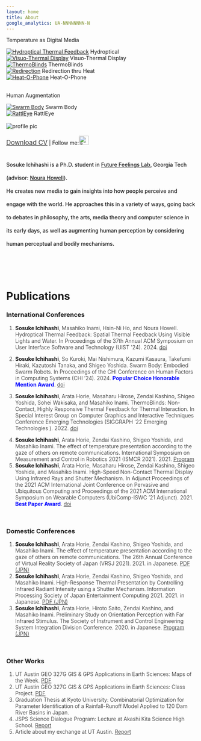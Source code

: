 ```yaml
---
layout: home
title: About
google_analytics: UA-NNNNNNNN-N
---
```



Temperature as Digital Media
<div class="row">
  <div class="column">
    <a href="https://sosuke-ichihashi.com/hydroptical/"><img src="/assets/images/hydroptical/hydroptical_thumbnail.JPG" alt="Hydroptical Thermal Feedback"></a>
    Hydroptical<br>
    <a href="https://sosuke-ichihashi.com/vtd/"><img src="/assets/images/vtd/vtd_overview.jpg" alt="Visuo-Thermal Display"></a>
    Visuo-Thermal Display
  </div>
  <div class="column">
    <a href="https://sosuke-ichihashi.com/thermoblinds/"><img src="/assets/images/thermoblinds/thermoblinds_stand.jpg" alt="ThermoBlinds"></a>
    ThermoBlinds<br>
    <a href="https://sosuke-ichihashi.com/redirection/"><img src="/assets/images/redirection/redirection_grid.jpg" alt="Redirection"></a>
    Redirection thru Heat
  </div>
  <div class="column">
    <a href="https://sosuke-ichihashi.com/heatophone/"><img src="/assets/images/heatophone/heatophone_grid.jpg" alt="Heat-O-Phone"></a>
    Heat-O-Phone
  </div>
</div>

<p><br>Human Augmentation</p>
<div class="row">
  <div class="column">
    <a href="https://shigeodayo.me/works/swarm_body/"><img src="/assets/images/swarmbody/swarm_body_telepresence.jpg" alt="Swarm Body"></a>
    Swarm Body
  </div>
  <div class="column">
    <a href="https://sosuke-ichihashi.com/rattleye/"><img src="/assets/images/rattleye/rattleye_overview.jpg" alt="RattlEye"></a>
    RattlEye
  </div>
</div>

<!-- <p><br>Other Works</p> -->
<!-- <div class="row">
  <div class="column">
   <a href="https://sosuke-ichihashi.com/momentochroma/"><img src="/assets/images/momentochroma/momentochroma_grid.jpg" alt="MomentoChroma"></a>
    MomentoChroma
  </div>
  <div class="column">
    <a href="https://www.geo.utexas.edu/courses/371c/project/2018F/Ichihashi_GIS_project.pdf"><img src="/assets/images/geo_grid.png" alt="geo"></a>
    Tsunami Estimation
  </div>
</div> -->
<br>


<div class="row">
  <div class="column">
    <img src="assets/images/ichihashi_headshot.jpg" alt="profile pic">
  </div>
  <br>
  <a style="font-size: 17px; color: rgba(50, 50, 50, 1.0); text-decoration: underline;" href="/assets/pdfs/Sosuke_Ichihashi_s_CV_Fall_2023.pdf">Download CV</a>
  | Follow me:<a href="https://twitter.com/RefreshSource"><img src="assets/images/Twitter social icons - rounded square - blue.png" alt="Twitter icon" style="width:26px;height:24px;"></a>
</div>
<br>

<p style="font-weight:450;line-height:2.5">
  Sosuke Ichihashi is a Ph.D. student in <a style="color:inherit; text-decoration: underline;" href="https://sites.gatech.edu/futurefeelings/team/">Future Feelings Lab</a>, Georgia Tech (advisor: <a style="color: inherit; text-decoration: underline;" href="https://nourahowell.com/">Noura Howell</a>).<br>
  He creates new media to gain insights into how people perceive and engage with the world.
  He approaches this in a variety of ways, going back to debates in philosophy, the arts, media theory and computer science in its early days, as well as augmenting human perception by considering human perceptual and bodily mechanisms.
</p>

<br><br><br>
 
# Publications
### International Conferences
<ol style="font-size:14px; font-weight:320">
  <li><p><strong>Sosuke Ichihashi</strong>, Masahiko Inami, Hsin-Ni Ho, and Noura Howell.
    Hydroptical Thermal Feedback: Spatial Thermal Feedback Using Visible Lights and Water.
    In Proceedings of the 37th Annual ACM Symposium on User Interface Software and Technology (UIST '24). 2024.
<a style="color: inherit; text-decoration: underline;" href="https://doi.org/10.1145/3654777.3676453">doi</a></p>
</li>
  <li><p><strong>Sosuke Ichihashi</strong>, So Kuroki, Mai Nishimura, Kazumi Kasaura, Takefumi Hiraki, Kazutoshi Tanaka, and Shigeo Yoshida.
    Swarm Body: Embodied Swarm Robots.
    In Proceedings of the CHI Conference on Human Factors in Computing Systems (CHI ’24). 2024.
    <b style="color:blue;">Popular Choice Honorable Mention Award</b>.
<a style="color: inherit; text-decoration: underline;" href="https://doi.org/10.1145/3613904.3642870">doi</a></p>
</li>
  <li><p><strong>Sosuke Ichihashi</strong>, Arata Horie, Masaharu Hirose, Zendai Kashino, Shigeo Yoshida, Sohei Wakisaka, and Masahiko Inami.
ThermoBlinds: Non-Contact, Highly Responsive Thermal Feedback for Thermal Interaction.
In Special Interest Group on Computer Graphics and Interactive Techniques Conference Emerging Technologies (SIGGRAPH ’22 Emerging Technologies ). 2022.
<a style="color: inherit; text-decoration: underline;" href="https://doi.org/10.1145/3532721.3535569">doi</a></p>
</li>
  <li><strong>Sosuke Ichihashi</strong>, Arata Horie, Zendai Kashino, Shigeo Yoshida, and Masahiko Inami.
The effect of temperature presentation according to the gaze of others on remote communications.
International Symposium on Measurement and Control in Robotics 2021 (ISMCR 2021). 2021.
<a style="color: inherit; text-decoration: underline;" href="https://secureservercdn.net/198.71.233.33/l95.2a1.myftpupload.com/wp-content/uploads/2021/09/ISMCR2021-October-1st-PROGRAM-.pdf">Program</a>
</li>
  <li><strong>Sosuke Ichihashi</strong>, Arata Horie, Masaharu Hirose, Zendai Kashino, Shigeo Yoshida, and Masahiko Inami.
High-Speed Non-Contact Thermal Display Using Infrared Rays and Shutter Mechanism.
In Adjunct Proceedings of the 2021 ACM International Joint Conference on Pervasive and Ubiquitous Computing and Proceedings of the 2021 ACM International Symposium on Wearable Computers (UbiComp-ISWC ’21 Adjunct). 2021.
<b style="color:blue;">Best Paper Award</b>.
<a style="color: inherit; text-decoration: underline;" href="https://doi.org/10.1145/3460418.3480160">doi</a>
</li>
</ol>
<br>

### Domestic Conferences
<ol style="font-size:14px; font-weight:320">
<li><strong>Sosuke Ichihashi</strong>, Arata Horie, Zendai Kashino, Shigeo Yoshida, and Masahiko Inami.
The effect of temperature presentation according to the gaze of others on remote communications.
The 26th Annual Conference of Virtual Reality Society of Japan (VRSJ 2021). 2021. in Japanese.
<a style="color: inherit; text-decoration: underline;" href="http://conference.vrsj.org/ac2021/program/doc/1G-9.pdf">PDF (JPN)</a>
</li>

<li><strong>Sosuke Ichihashi</strong>, Arata Horie, Zendai Kashino, Shigeo Yoshida, and Masahiko Inami.
High-Response Thermal Presentation by Controlling Infrared Radiant Intensity using a Shutter Mechanism.
Information Processing Society of Japan Entertainment Computing 2021. 2021. in Japanese.
<a style="color: inherit; text-decoration: underline;" href="https://ipsj.ixsq.nii.ac.jp/ej/?action=repository_action_common_download&item_id=212594&item_no=1&attribute_id=1&file_no=1">PDF (JPN)</a>
</li>

<li><strong>Sosuke Ichihashi</strong>, Arata Horie, Hiroto Saito, Zendai Kashino, and Masahiko Inami.
Preliminary Study on Orientation Perception with Far Infrared Stimulus.
The Society of Instrument and Control Engineering System Integration Division Conference. 2020. in Japanese.
<a style="color: inherit; text-decoration: underline;" href="https://www.sice-si.org/conf/si2020/SI2020%E6%9A%AB%E5%AE%9A%E3%83%97%E3%83%AD%E3%82%B0%E3%83%A9%E3%83%A01204r2.pdf">Program (JPN)</a>
</li>
</ol>
<br>

### Other Works
<ol style="font-size:14px; font-weight:320">
<li>UT Austin GEO 327G GIS & GPS Applications in Earth Sciences: Maps of the Week.
<a style="color: inherit; text-decoration: underline;" href="http://courses.geo.utexas.edu/courses/371c/MOW/2018F/lab1/MOW_Lab_1__Ichihashi_large.htm">PDF</a>
</li>

<li>UT Austin GEO 327G GIS & GPS Applications in Earth Sciences: Class Project.
<a style="color: inherit; text-decoration: underline;" href="https://www.geo.utexas.edu/courses/371c/project/2018F/Ichihashi_GIS_project.pdf">PDF</a>
</li>

<li>Graduation Thesis at Kyoto University: Combinatorial Optimization for Parameter Identification of a Rainfall-Runoff Model Applied to 120 Dam River Basins in Japan.</li>

<li>JSPS Science Dialogue Program: Lecture at Akashi Kita Science High School.
<a style="color: inherit; text-decoration: underline;" href="https://www.jsps.go.jp/j-sdialogue/data/03_past_lectures/201911/f1114_3457.pdf">Report</a>
</li>

<li>Article about my exchange at UT Austin.
<a style="color: inherit; text-decoration: underline;" href="https://www.s-ge.t.kyoto-u.ac.jp/int/en/campuslife/students/blog/ichihashisan">Report</a>
</li>
